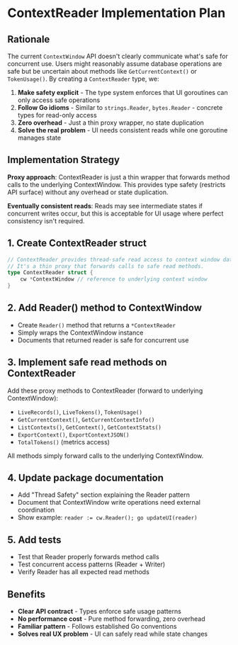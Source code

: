 # ContextReader Implementation Plan

## Rationale
The current `ContextWindow` API doesn't clearly communicate what's safe for concurrent use. Users might reasonably assume database operations are safe but be uncertain about methods like `GetCurrentContext()` or `TokenUsage()`. By creating a `ContextReader` type, we:

1. **Make safety explicit** - The type system enforces that UI goroutines can only access safe operations
2. **Follow Go idioms** - Similar to `strings.Reader`, `bytes.Reader` - concrete types for read-only access
3. **Zero overhead** - Just a thin proxy wrapper, no state duplication
4. **Solve the real problem** - UI needs consistent reads while one goroutine manages state

## Implementation Strategy

**Proxy approach**: ContextReader is just a thin wrapper that forwards method calls to the underlying ContextWindow. This provides type safety (restricts API surface) without any overhead or state duplication.

**Eventually consistent reads**: Reads may see intermediate states if concurrent writes occur, but this is acceptable for UI usage where perfect consistency isn't required.

## 1. Create ContextReader struct
```go
// ContextReader provides thread-safe read access to context window data.
// It's a thin proxy that forwards calls to safe read methods.
type ContextReader struct {
    cw *ContextWindow // reference to underlying context window
}
```

## 2. Add Reader() method to ContextWindow
- Create `Reader()` method that returns a `*ContextReader`
- Simply wraps the ContextWindow instance
- Documents that returned reader is safe for concurrent use

## 3. Implement safe read methods on ContextReader
Add these proxy methods to ContextReader (forward to underlying ContextWindow):
- `LiveRecords()`, `LiveTokens()`, `TokenUsage()`
- `GetCurrentContext()`, `GetCurrentContextInfo()`
- `ListContexts()`, `GetContext()`, `GetContextStats()`
- `ExportContext()`, `ExportContextJSON()`
- `TotalTokens()` (metrics access)

All methods simply forward calls to the underlying ContextWindow.

## 4. Update package documentation
- Add "Thread Safety" section explaining the Reader pattern
- Document that ContextWindow write operations need external coordination
- Show example: `reader := cw.Reader(); go updateUI(reader)`

## 5. Add tests
- Test that Reader properly forwards method calls
- Test concurrent access patterns (Reader + Writer)
- Verify Reader has all expected read methods

## Benefits
- **Clear API contract** - Types enforce safe usage patterns
- **No performance cost** - Pure method forwarding, zero overhead
- **Familiar pattern** - Follows established Go conventions
- **Solves real UX problem** - UI can safely read while state changes